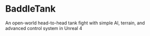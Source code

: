 # BaddleTank
An open-world head-to-head tank fight with simple AI, terrain, and advanced control system in Unreal 4
